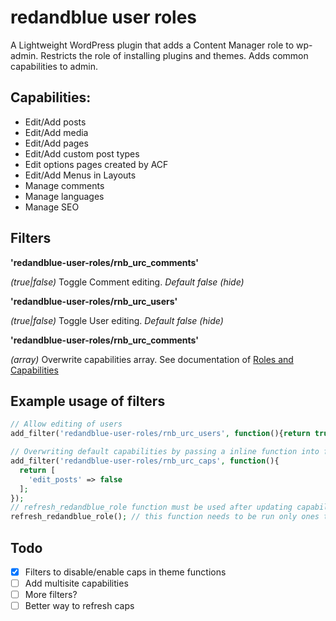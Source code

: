 # redandblue user roles
A Lightweight WordPress plugin that adds a Content Manager role to wp-admin. Restricts the role of installing plugins and themes. Adds common capabilities to admin.

## Capabilities:
- Edit/Add posts
- Edit/Add media
- Edit/Add pages
- Edit/Add custom post types
- Edit options pages created by ACF
- Edit/Add Menus in Layouts
- Manage comments
- Manage languages
- Manage SEO

## Filters
**'redandblue-user-roles/rnb_urc_comments'**

_(true|false)_ Toggle Comment editing. _Default false (hide)_

**'redandblue-user-roles/rnb_urc_users'**

_(true|false)_ Toggle User editing. _Default false (hide)_

**'redandblue-user-roles/rnb_urc_comments'**

_(array)_ Overwrite capabilities array. See documentation of [Roles and Capabilities](https://codex.wordpress.org/Roles_and_Capabilities)

## Example usage of filters
```php
// Allow editing of users
add_filter('redandblue-user-roles/rnb_urc_users', function(){return true;});

// Overwriting default capabilities by passing a inline function into filter which returns an array
add_filter('redandblue-user-roles/rnb_urc_caps', function(){
  return [
    'edit_posts' => false
  ];
});
// refresh_redandblue_role function must be used after updating capabilities. (Better method will be implemented in upcoming versions)
refresh_redandblue_role(); // this function needs to be run only ones to update
```

## Todo
- [X] Filters to disable/enable caps in theme functions
- [ ] Add multisite capabilities
- [ ] More filters?
- [ ] Better way to refresh caps
